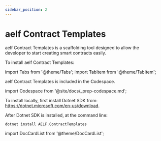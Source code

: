 ```yaml
---
sidebar_position: 2
---
```


# aelf Contract Templates

aelf Contract Templates is a scaffolding tool designed to allow the developer to start creating smart contracts easily.

To install aelf Contract Templates:

import Tabs from '@theme/Tabs';
import TabItem from '@theme/TabItem';

<Tabs>
  <TabItem value="codespaces" label="Codespaces" default>

aelf Contract Templates is included in the Codespace.

import Codespace from '@site/docs/\_prep-codespace.md';

<Codespace/>

  </TabItem>
  <TabItem value="local" label="Local" default>

To install locally, first install Dotnet SDK from: https://dotnet.microsoft.com/en-us/download.

After Dotnet SDK is installed, at the command line:

```bash title="Terminal"
dotnet install AELF.ContractTemplates
```

  </TabItem>
</Tabs>

import DocCardList from '@theme/DocCardList';

<DocCardList />
